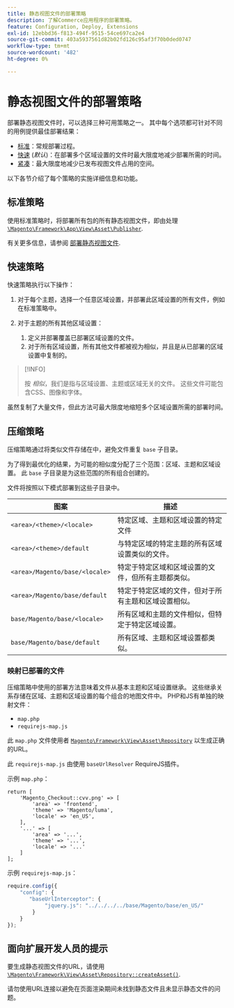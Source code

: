 ```yaml
---
title: 静态视图文件的部署策略
description: 了解Commerce应用程序的部署策略。
feature: Configuration, Deploy, Extensions
exl-id: 12ebbd36-f813-494f-9515-54ce697ca2e4
source-git-commit: 403a5937561d82b02fd126c95af3f70b0ded0747
workflow-type: tm+mt
source-wordcount: '482'
ht-degree: 0%

---
```


# 静态视图文件的部署策略

部署静态视图文件时，可以选择三种可用策略之一。 其中每个选项都可针对不同的用例提供最佳部署结果：

- [标准](#standard-strategy)：常规部署过程。
- [快速](#quick-strategy) (_默认_)：在部署多个区域设置的文件时最大限度地减少部署所需的时间。
- [紧凑](#compact-strategy)：最大限度地减少已发布视图文件占用的空间。

以下各节介绍了每个策略的实施详细信息和功能。

## 标准策略

使用标准策略时，将部署所有包的所有静态视图文件，即由处理 [`\Magento\Framework\App\View\Asset\Publisher`](https://github.com/magento/magento2/blob/2.4/lib/internal/Magento/Framework/App/View/Asset/Publisher.php).

有关更多信息，请参阅 [部署静态视图文件](../cli/static-view-file-deployment.md).

## 快速策略

快速策略执行以下操作：

1. 对于每个主题，选择一个任意区域设置，并部署此区域设置的所有文件，例如在标准策略中。
1. 对于主题的所有其他区域设置：

   1. 定义并部署覆盖已部署区域设置的文件。
   1. 对于所有区域设置，所有其他文件都被视为相似，并且是从已部署的区域设置中复制的。

>[!INFO]
>
>按 _相似_，我们是指与区域设置、主题或区域无关的文件。 这些文件可能包含CSS、图像和字体。

虽然复制了大量文件，但此方法可最大限度地缩短多个区域设置所需的部署时间。

## 压缩策略

压缩策略通过将类似文件存储在中，避免文件重复 `base` 子目录。

为了得到最优化的结果，为可能的相似度分配了三个范围：区域、主题和区域设置。 此 `base` 子目录是为这些范围的所有组合创建的。

文件将按照以下模式部署到这些子目录中。

| 图案 | 描述 |
| ------- | ----------- |
| `<area>/<theme>/<locale>` | 特定区域、主题和区域设置的特定文件 |
| `<area>/<theme>/default` | 与特定区域的特定主题的所有区域设置类似的文件。 |
| `<area>/Magento/base/<locale>` | 特定于特定区域和区域设置的文件，但所有主题都类似。 |
| `<area>/Magento/base/default` | 特定于特定区域的文件，但对于所有主题和区域设置相似。 |
| `base/Magento/base/<locale>` | 所有区域和主题的文件相似，但特定于特定区域设置。 |
| `base/Magento/base/default` | 所有区域、主题和区域设置都类似。 |

### 映射已部署的文件

压缩策略中使用的部署方法意味着文件从基本主题和区域设置继承。 这些继承关系存储在区域、主题和区域设置的每个组合的地图文件中。 PHP和JS有单独的映射文件：

- `map.php`
- `requirejs-map.js`

此 `map.php` 文件使用者 [`Magento\Framework\View\Asset\Repository`](https://github.com/magento/magento2/blob/2.4/lib/internal/Magento/Framework/View/Asset/Repository.php) 以生成正确的URL。

此 `requirejs-map.js` 由使用 `baseUrlResolver` RequireJS插件。

示例 `map.php`：

```php?start_inline=1
return [
    'Magento_Checkout::cvv.png' => [
        'area' => 'frontend',
        'theme' => 'Magento/luma',
        'locale' => 'en_US',
    ],
    '...' => [
        'area' => '...',
        'theme' => '...',
        'locale' => '...'
    ]
];
```

示例 `requirejs-map.js`：

```js
require.config({
    "config": {
       "baseUrlInterceptor": {
            "jquery.js": "../../../../base/Magento/base/en_US/"
        }
    }
});
```

## 面向扩展开发人员的提示

要生成静态视图文件的URL，请使用 [`\Magento\Framework\View\Asset\Repository::createAsset()`](https://github.com/magento/magento2/blob/2.4/lib/internal/Magento/Framework/View/Asset/Repository.php#L211-L244).

请勿使用URL连接以避免在页面渲染期间未找到静态文件且未显示静态文件的问题。
